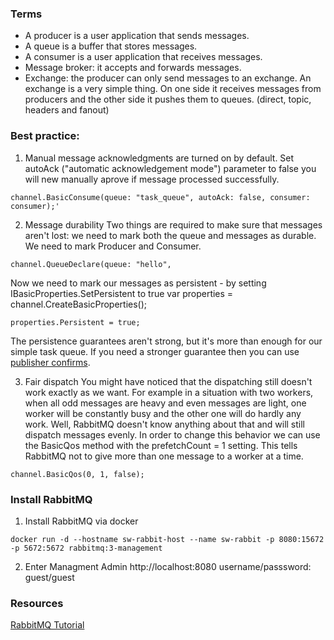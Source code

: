 ### Terms
* A producer is a user application that sends messages.
* A queue is a buffer that stores messages.
* A consumer is a user application that receives messages.
* Message broker: it accepts and forwards messages. 
* Exchange: the producer can only send messages to an exchange. An exchange is a very simple thing. On one side it receives messages from producers and the other side it pushes them to queues. (direct, topic, headers and fanout)


### Best practice:
1. Manual message acknowledgments are turned on by default. 
Set autoAck ("automatic acknowledgement mode") parameter to false you will new manually aprove if message processed successfully. 
```
channel.BasicConsume(queue: "task_queue", autoAck: false, consumer: consumer);'
```

2. Message durability
Two things are required to make sure that messages aren't lost: we need to mark both the queue and messages as durable.
We need to mark Producer and Consumer.
```
channel.QueueDeclare(queue: "hello",
```

Now we need to mark our messages as persistent - by setting IBasicProperties.SetPersistent to true
var properties = channel.CreateBasicProperties();
```
properties.Persistent = true;
```
The persistence guarantees aren't strong, but it's more than enough for our simple task queue. 
If you need a stronger guarantee then you can use [publisher confirms](https://www.rabbitmq.com/confirms.html).

3. Fair dispatch
You might have noticed that the dispatching still doesn't work exactly as we want. 
For example in a situation with two workers, when all odd messages are heavy and even messages are light, one worker will be constantly busy and the other one will do hardly any work. 
Well, RabbitMQ doesn't know anything about that and will still dispatch messages evenly.
In order to change this behavior we can use the BasicQos method with the prefetchCount = 1 setting.
This tells RabbitMQ not to give more than one message to a worker at a time. 

```
channel.BasicQos(0, 1, false);
```

### Install RabbitMQ

1. Install RabbitMQ via docker

```
docker run -d --hostname sw-rabbit-host --name sw-rabbit -p 8080:15672 -p 5672:5672 rabbitmq:3-management
```

2. Enter Managment Admin
   http://localhost:8080
   username/passsword: guest/guest

### Resources
[RabbitMQ Tutorial](https://www.rabbitmq.com/tutorials/tutorial-two-dotnet.html)
